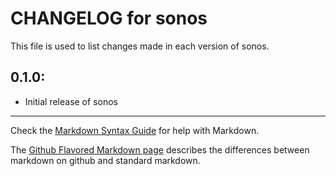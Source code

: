 # CHANGELOG for sonos

This file is used to list changes made in each version of sonos.

## 0.1.0:

* Initial release of sonos

- - -
Check the [Markdown Syntax Guide](http://daringfireball.net/projects/markdown/syntax) for help with Markdown.

The [Github Flavored Markdown page](http://github.github.com/github-flavored-markdown/) describes the differences between markdown on github and standard markdown.
